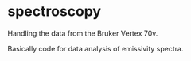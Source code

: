 # spectroscopy
Handling the data from the Bruker Vertex 70v.

Basically code for data analysis of emissivity spectra.
